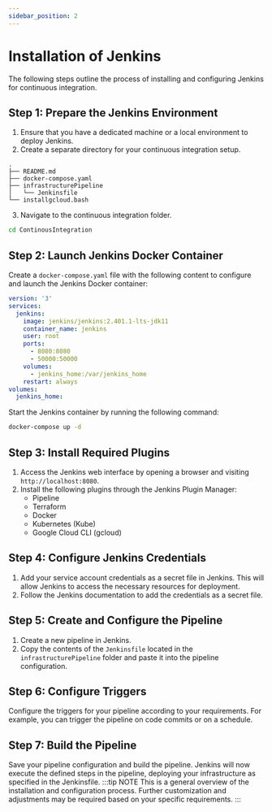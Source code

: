```yaml
---
sidebar_position: 2
---
```


# Installation of Jenkins

The following steps outline the process of installing and configuring Jenkins for continuous integration.

## Step 1: Prepare the Jenkins Environment

1. Ensure that you have a dedicated machine or a local environment to deploy Jenkins.
2. Create a separate directory for your continuous integration setup.

```
.
├── README.md
├── docker-compose.yaml
├── infrastructurePipeline
│   └── Jenkinsfile
└── installgcloud.bash
```

3. Navigate to the continuous integration folder.

```bash
cd ContinousIntegration
```

## Step 2: Launch Jenkins Docker Container

Create a `docker-compose.yaml` file with the following content to configure and launch the Jenkins Docker container:

```yaml
version: '3'
services:
  jenkins:
    image: jenkins/jenkins:2.401.1-lts-jdk11
    container_name: jenkins
    user: root
    ports:
      - 8080:8080
      - 50000:50000
    volumes:
      - jenkins_home:/var/jenkins_home
    restart: always
volumes:
  jenkins_home:
```

Start the Jenkins container by running the following command:

```bash
docker-compose up -d
```

## Step 3: Install Required Plugins

1. Access the Jenkins web interface by opening a browser and visiting `http://localhost:8080`.
2. Install the following plugins through the Jenkins Plugin Manager:
   - Pipeline
   - Terraform
   - Docker
   - Kubernetes (Kube)
   - Google Cloud CLI (gcloud)

## Step 4: Configure Jenkins Credentials

1. Add your service account credentials as a secret file in Jenkins. This will allow Jenkins to access the necessary resources for deployment.
2. Follow the Jenkins documentation to add the credentials as a secret file.

## Step 5: Create and Configure the Pipeline

1. Create a new pipeline in Jenkins.
2. Copy the contents of the `Jenkinsfile` located in the `infrastructurePipeline` folder and paste it into the pipeline configuration.

## Step 6: Configure Triggers

Configure the triggers for your pipeline according to your requirements. For example, you can trigger the pipeline on code commits or on a schedule.

## Step 7: Build the Pipeline

Save your pipeline configuration and build the pipeline. Jenkins will now execute the defined steps in the pipeline, deploying your infrastructure as specified in the Jenkinsfile.
:::tip NOTE
This is a general overview of the installation and configuration process. Further customization and adjustments may be required based on your specific requirements.
:::